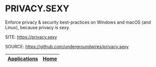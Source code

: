 # PRIVACY.SEXY

 Enforce privacy & security best-practices on Windows and macOS (and Linux), because privacy is sexy.
 
 SITE: https://privacy.sexy

 SOURCE: https://github.com/undergroundwires/privacy.sexy

 | [Applications](https://portable-linux-apps.github.io/apps.html) | [Home](https://portable-linux-apps.github.io)
 | --- | --- |
